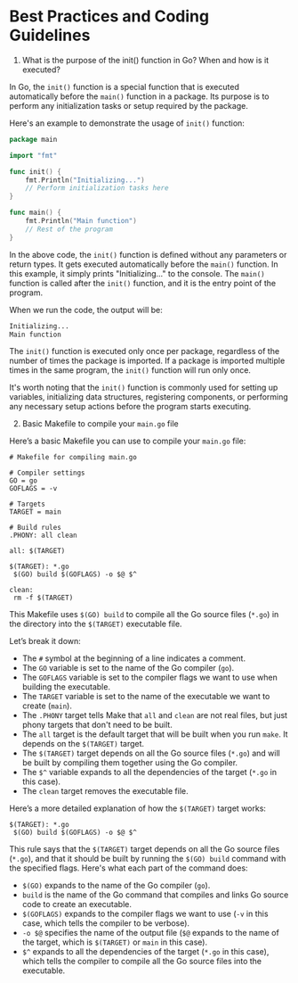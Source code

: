 # Best Practices and Coding Guidelines

1. What is the purpose of the init() function in Go? When and how is it executed?

In Go, the `init()` function is a special function that is executed automatically before the `main()` function in a package. Its purpose is to perform any initialization tasks or setup required by the package.

Here's an example to demonstrate the usage of `init()` function:

```go
package main

import "fmt"

func init() {
	fmt.Println("Initializing...")
	// Perform initialization tasks here
}

func main() {
	fmt.Println("Main function")
	// Rest of the program
}
```

In the above code, the `init()` function is defined without any parameters or return types. It gets executed automatically before the `main()` function. In this example, it simply prints "Initializing..." to the console. The `main()` function is called after the `init()` function, and it is the entry point of the program.

When we run the code, the output will be:

```bash
Initializing...
Main function
```

The `init()` function is executed only once per package, regardless of the number of times the package is imported. If a package is imported multiple times in the same program, the `init()` function will run only once.

It's worth noting that the `init()` function is commonly used for setting up variables, initializing data structures, registering components, or performing any necessary setup actions before the program starts executing.

2. Basic Makefile to compile your `main.go` file

Here’s a basic Makefile you can use to compile your `main.go` file:

```
# Makefile for compiling main.go

# Compiler settings
GO = go
GOFLAGS = -v

# Targets
TARGET = main

# Build rules
.PHONY: all clean

all: $(TARGET)

$(TARGET): *.go
 $(GO) build $(GOFLAGS) -o $@ $^

clean:
 rm -f $(TARGET)
```

This Makefile uses `$(GO) build` to compile all the Go source files (`*.go`) in the directory into the `$(TARGET)` executable file.

Let’s break it down:

* The `#` symbol at the beginning of a line indicates a comment.
* The `GO` variable is set to the name of the Go compiler (`go`).
* The `GOFLAGS` variable is set to the compiler flags we want to use when building the executable.
* The `TARGET` variable is set to the name of the executable we want to create (`main`).
* The `.PHONY` target tells Make that `all` and `clean` are not real files, but just phony targets that don't need to be built.
* The `all` target is the default target that will be built when you run `make`. It depends on the `$(TARGET)` target.
* The `$(TARGET)` target depends on all the Go source files (`*.go`) and will be built by compiling them together using the Go compiler.
* The `$^` variable expands to all the dependencies of the target (`*.go` in this case).
* The `clean` target removes the executable file.

Here’s a more detailed explanation of how the `$(TARGET)` target works:

```
$(TARGET): *.go
 $(GO) build $(GOFLAGS) -o $@ $^
```

This rule says that the `$(TARGET)` target depends on all the Go source files (`*.go`), and that it should be built by running the `$(GO) build` command with the specified flags. Here's what each part of the command does:

* `$(GO)` expands to the name of the Go compiler (`go`).
* `build` is the name of the Go command that compiles and links Go source code to create an executable.
* `$(GOFLAGS)` expands to the compiler flags we want to use (`-v` in this case, which tells the compiler to be verbose).
* `-o $@` specifies the name of the output file (`$@` expands to the name of the target, which is `$(TARGET)` or `main` in this case).
* `$^` expands to all the dependencies of the target (`*.go` in this case), which tells the compiler to compile all the Go source files into the executable.
